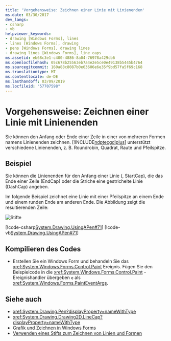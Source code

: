 ```yaml
---
title: 'Vorgehensweise: Zeichnen einer Linie mit Linienenden'
ms.date: 03/30/2017
dev_langs:
- csharp
- vb
helpviewer_keywords:
- drawing [Windows Forms], lines
- lines [Windows Forms], drawing
- pens [Windows Forms], drawing lines
- drawing lines [Windows Forms], line caps
ms.assetid: eb68c3e1-c400-4886-8a04-76978a429cb6
ms.openlocfilehash: 05c678b25563eb7a4e2e5ce0e49138b5445b4764
ms.sourcegitcommit: 160a88c8087b0e63606e6e35f9bd57fa5f69c168
ms.translationtype: MT
ms.contentlocale: de-DE
ms.lasthandoff: 03/09/2019
ms.locfileid: "57707598"
---
```

# <a name="how-to-draw-a-line-with-line-caps"></a>Vorgehensweise: Zeichnen einer Linie mit Linienenden
Sie können den Anfang oder Ende einer Zeile in einer von mehreren Formen namens Linienenden zeichnen. [!INCLUDE[ndptecgdiplus](../../../../includes/ndptecgdiplus-md.md)] unterstützt verschiedene Linienenden, z. B. Roundrobin, Quadrat, Raute und Pfeilspitze.  
  
## <a name="example"></a>Beispiel  
 Sie können die Linienenden für den Anfang einer Linie (, StartCap), die das Ende einer Zeile (EndCap) oder die Striche eine gestrichelte Linie (DashCap) angeben.  
  
 Im folgende Beispiel zeichnet eine Linie mit einer Pfeilspitze an einem Ende und einem runden Ende am anderen Ende. Die Abbildung zeigt die resultierenden Zeile:  
  
 ![Stifte](./media/pens4.gif "pens4")  
  
 [!code-csharp[System.Drawing.UsingAPen#71](~/samples/snippets/csharp/VS_Snippets_Winforms/System.Drawing.UsingAPen/CS/Class1.cs#71)]
 [!code-vb[System.Drawing.UsingAPen#71](~/samples/snippets/visualbasic/VS_Snippets_Winforms/System.Drawing.UsingAPen/VB/Class1.vb#71)]  
  
## <a name="compiling-the-code"></a>Kompilieren des Codes  
  
-   Erstellen Sie ein Windows Form und behandeln Sie das <xref:System.Windows.Forms.Control.Paint> Ereignis. Fügen Sie den Beispielcode in die <xref:System.Windows.Forms.Control.Paint> -Ereignishandler übergeben `e` als <xref:System.Windows.Forms.PaintEventArgs>.  
  
## <a name="see-also"></a>Siehe auch
- <xref:System.Drawing.Pen?displayProperty=nameWithType>
- <xref:System.Drawing.Drawing2D.LineCap?displayProperty=nameWithType>
- [Grafik und Zeichnen in Windows Forms](graphics-and-drawing-in-windows-forms.md)
- [Verwenden eines Stifts zum Zeichnen von Linien und Formen](using-a-pen-to-draw-lines-and-shapes.md)
